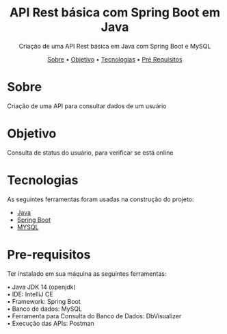 <h1 align="center">API  Rest básica com Spring Boot em Java</h1>

<p align="center">Criação de uma API Rest básica em Java com Spring Boot e MySQL</p>


<p align="center"> 
 <a href="#sobre">Sobre</a> •
 <a href="#objetivo">Objetivo</a> •
 <a href="#tecnologias">Tecnologias</a> • 
 <a href="#pre-requisitos">Pré Requisitos</a> 
 
</p>

# Sobre
<p>Criação de uma API para consultar dados de um usuário</p>

# Objetivo
<p>
 Consulta de status do usuário, para verificar se está online
</p>

# Tecnologias
<p>As seguintes ferramentas foram usadas na construção do projeto:

- [Java](https://www.java.com/)
- [Spring Boot](https://spring.io/)
- [MYSQL](https://www.mysql.com/)


</p>

# Pre-requisitos
<p>Ter instalado em sua máquina as seguintes ferramentas:

•  Java  JDK 14 (openjdk) </br> 
•  IDE: IntelliJ CE </br> 
•  Framework: Spring Boot </br>
•  Banco de dados: MySQL </br>
•  Ferramenta para Consulta do Banco de Dados: DbVisualizer </br>
•  Execução das APIs: Postman </br>

</p>




